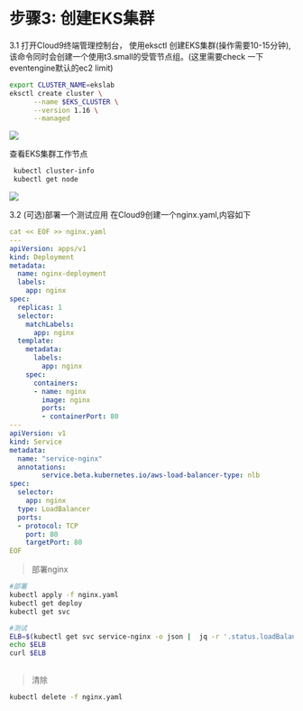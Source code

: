 # 步骤3: 创建EKS集群

3.1 打开Cloud9终端管理控制台， 使用eksctl 创建EKS集群(操作需要10-15分钟),该命令同时会创建一个使用t3.small的受管节点组。(这里需要check 一下eventengine默认的ec2 limit)

 ```bash
 export CLUSTER_NAME=ekslab
 eksctl create cluster \
       --name $EKS_CLUSTER \
       --version 1.16 \
       --managed
 ```

 ![](media/15764759782724/15764761011094.jpg)

  查看EKS集群工作节点
  ```bash
   kubectl cluster-info
   kubectl get node
  ```
  ![](media/15764759782724/15764762619982.jpg)

3.2 (可选)部署一个测试应用
在Cloud9创建一个nginx.yaml,内容如下

```yaml
cat << EOF >> nginx.yaml
---
apiVersion: apps/v1
kind: Deployment
metadata:
  name: nginx-deployment
  labels:
    app: nginx
spec:
  replicas: 1
  selector:
    matchLabels:
      app: nginx
  template:
    metadata:
      labels:
        app: nginx
    spec:
      containers:
      - name: nginx
        image: nginx
        ports:
        - containerPort: 80
---
apiVersion: v1
kind: Service
metadata:
  name: "service-nginx"
  annotations:
        service.beta.kubernetes.io/aws-load-balancer-type: nlb
spec:
  selector:
    app: nginx
  type: LoadBalancer
  ports:
  - protocol: TCP
    port: 80
    targetPort: 80
EOF

```

 > 部署nginx

 ```bash
#部署
kubectl apply -f nginx.yaml
kubectl get deploy
kubectl get svc

#测试
ELB=$(kubectl get svc service-nginx -o json |  jq -r '.status.loadBalancer.ingress[].hostname')
echo $ELB
curl $ELB
  
 ```

>清除
>

```bash
kubectl delete -f nginx.yaml
```




